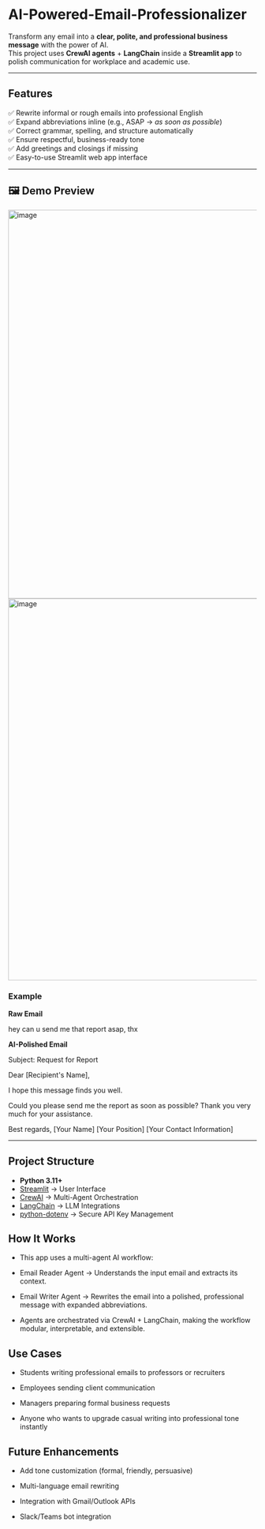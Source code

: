 # AI-Powered-Email-Professionalizer

Transform any email into a **clear, polite, and professional business message** with the power of AI.  
This project uses **CrewAI agents** + **LangChain** inside a **Streamlit app** to polish communication for workplace and academic use.

---

##  Features

✅ Rewrite informal or rough emails into professional English  
✅ Expand abbreviations inline (e.g., ASAP → *as soon as possible*)  
✅ Correct grammar, spelling, and structure automatically  
✅ Ensure respectful, business-ready tone  
✅ Add greetings and closings if missing  
✅ Easy-to-use Streamlit web app interface  

---

## 🖼 Demo Preview  

<img width="1803" height="788" alt="image" src="https://github.com/user-attachments/assets/66a707a6-eb69-4763-9d1f-7c010825101c" />
<img width="1717" height="774" alt="image" src="https://github.com/user-attachments/assets/38271d6c-44fe-42de-994d-a00bf78095d6" />

 

### Example

**Raw Email**

hey can u send me that report asap, thx

**AI-Polished Email**

Subject: Request for Report

Dear [Recipient's Name],

I hope this message finds you well.

Could you please send me the report as soon as possible? Thank you very much for your assistance.

Best regards,
[Your Name]
[Your Position]
[Your Contact Information]


---

##  Project Structure

- **Python 3.11+**
- [Streamlit](https://streamlit.io/) → User Interface  
- [CrewAI](https://www.crewai.com/) → Multi-Agent Orchestration  
- [LangChain](https://www.langchain.com/) → LLM Integrations  
- [python-dotenv](https://pypi.org/project/python-dotenv/) → Secure API Key Management  

## How It Works

- This app uses a multi-agent AI workflow:

- Email Reader Agent → Understands the input email and extracts its context.

- Email Writer Agent → Rewrites the email into a polished, professional message with expanded abbreviations.

- Agents are orchestrated via CrewAI + LangChain, making the workflow modular, interpretable, and extensible.

##  Use Cases

- Students writing professional emails to professors or recruiters

- Employees sending client communication

- Managers preparing formal business requests

- Anyone who wants to upgrade casual writing into professional tone instantly

## Future Enhancements

- Add tone customization (formal, friendly, persuasive)

- Multi-language email rewriting

- Integration with Gmail/Outlook APIs

- Slack/Teams bot integration

  
